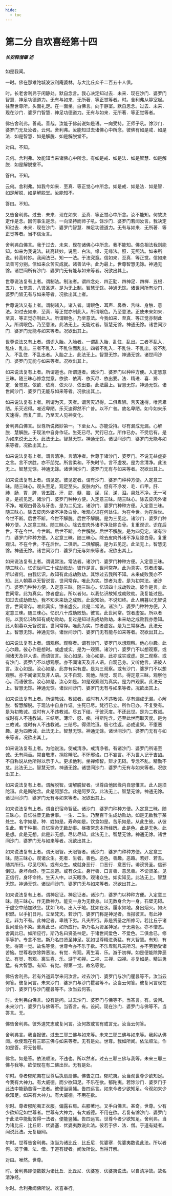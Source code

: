 ```yaml
---
hide:
  - toc
---
```


# **第二分 自欢喜经第十四**

##### 长安释僧肇 述

如是我闻。

一时。佛在那难陀城波波利庵婆林。与大比丘众千二百五十人俱。

时。长老舍利弗于闲静处。默自念言。我心决定知过去．未来．现在沙门．婆罗门智慧．神足功德道力。无有与如来．无所著．等正觉等者。时。舍利弗从静室起。往至世尊所。头面礼足。在一面坐。白佛言。向于静室。默自思念。过去．未来．现在沙门．婆罗门智慧．神足功德道力。无有与如来．无所著．等正觉等者。

佛告舍利弗。善哉。善哉。汝能于佛前说如是语。一向受持。正师子吼。馀沙门．婆罗门无及汝者。云何。舍利弗。汝能知过去诸佛心中所念。彼佛有如是戒．如是法．如是智慧．如是解脱．如是解脱堂不。

对曰。不知。

云何。舍利弗。汝能知当来诸佛心中所念。有如是戒．如是法．如是智慧．如是解脱．如是解脱堂不。

答曰。不知。

云何。舍利弗。如我今如来．至真．等正觉心中所念。如是戒．如是法．如是智．如是解脱．如是解脱堂。汝能知不。

答曰。不知。

又告舍利弗。过去．未来．现在如来．至真．等正觉心中所念。汝不能知。何故决定作是念。因何事生是念。一向坚持而师子吼。馀沙门．婆罗门若闻汝言。我决定知过去．未来．现在沙门．婆罗门智慧．神足功德道力。无有与如来．无所著．等正觉等者。当不信汝言。

舍利弗白佛言。我于过去．未来．现在诸佛心中所念。我不能知。佛总相法我则能知。如来为我说法。转高转妙。说黑．白法。缘．无缘法。照．无照法。如来所说。转高转妙。我闻法已。知一一法。于法究竟。信如来．至真．等正觉。信如来法善可分别。信如来众苦灭成就。诸善法中。此为最上。世尊智慧无馀。神通无馀。诸世间所有沙门．婆罗门无有能与如来等者。况欲出其上。

世尊说法复有上者。谓制法。制法者。谓四念处．四正勤．四神足．四禅．五根．五力．七觉意．八贤圣道。是为无上制。智慧无馀。神通无馀。诸世间所有沙门．婆罗门皆无有与如来等者。况欲出其上者。

世尊说法又有上者。谓制诸入。诸入者。谓眼色．耳声．鼻香．舌味．身触．意法。如过去如来．至真．等正觉亦制此入。所谓眼色。乃至意法。正使未来如来．至真．等正觉亦制此入。所谓眼色。乃至意法。今我如来．至真．等正觉亦制此入。所谓眼色。乃至意法。此法无上。无能过者。智慧无馀。神通无馀。诸世间沙门．婆罗门无能与如来等者。况欲出其上。

世尊说法又有上者。谓识入胎。入胎者。一谓乱入胎．乱住．乱出。二者不乱入．乱住．乱出。三者不乱入．不乱住而乱出。四者不乱入．不乱住．不乱出。彼不乱入．不乱住．不乱出者。入胎之上。此法无上。智慧无馀。神通无馀。诸世间沙门．婆罗门无能与如来等者。况欲出其上。

如来说法复有上者。所谓道也。所谓道者。诸沙门．婆罗门以种种方便。入定慧意三昧。随三昧心修念觉意。依欲．依离．依灭尽．依出要。法．精进．喜．猗．定．舍觉意。依欲．依离．依灭尽．依出要。此法最上。智慧无馀。神通无馀。诸世间沙门．婆罗门无能与如来等者。况欲出其上。

如来说法复有上者。所谓为灭。灭者。谓苦灭迟得。二俱卑陋。苦灭速得。唯苦卑陋。乐灭迟得。唯迟卑陋。乐灭速得然不广普。以不广普。故名卑陋。如今如来乐灭速得。而复广普。乃至天人见神变化。

舍利弗白佛言。世尊所说微妙第一。下至女人。亦能受持。尽有漏成无漏。心解脱．慧解脱。于现法中自身作证。生死已尽。梵行已立。所作已办。不受后有。是为如来说无上灭。此法无上。智慧无馀。神通无馀。诸世间沙门．婆罗门无能与如来等者。况欲出其上。

如来说法复有上者。谓言清净。言清净者。世尊于诸沙门．婆罗门。不说无益虚妄之言。言不求胜。亦不朋党。所言柔和。不失时节。言不虚发。是为言清净。此法无上。智慧无馀。神通无馀。诸世间沙门．婆罗门无有与如来等者。况欲出其上。

如来说法复有上者。谓见定。彼见定者。谓有沙门．婆罗门种种方便。入定意三昧。随三昧心。观头至足。观足至头。皮肤内外。但有不净发．毛．爪甲。肝．肺．肠．胃．脾．肾五脏。汗．肪．髓．脑．屎．尿．涕．泪。臭处不净。无一可贪。是初见定。诸沙门．婆罗门种种方便。入定意三昧。随三昧心。除去皮肉外诸不净。唯观白骨及与牙齿。是为二见定。诸沙门．婆罗门种种方便。入定意三昧。随三昧心。除去皮肉外诸不净及白骨。唯观心识在何处住。为在今世。为在后世。今世不断。后世不断。今世不解脱。后世不解脱。是为三见定。诸沙门．婆罗门种种方便。入定意三昧。随三昧心。除去皮肉外诸不净及除白骨。复重观识。识在后世。不在今世。今世断。后世不断。今世解脱。后世不解脱。是为四见定。诸有沙门．婆罗门种种方便。入定意三昧。随三昧心。除去皮肉外诸不净及除白骨。复重观识。不在今世。不在后世。二俱断。二俱解脱。是为五见定。此法无上。智慧无馀。神通无馀。诸世间沙门．婆罗门无与如来等者。况欲出其上。

如来说法复有上者。谓说常法。常法者。诸沙门．婆罗门种种方便。入定意三昧。随三昧心。忆识世间二十成劫败劫。彼作是言。世间常存。此为真实。馀者虚妄。所以者何。由我忆识。故知有此成劫败劫。其馀过去我所不知。未来成败我亦不知。此人朝暮以无智说言。世间常存。唯此为实。馀者为虚。是为初常法。诸沙门．婆罗门种种方便。入定意三昧。随三昧心。忆识四十成劫败劫。彼作是言。此世间常。此为真实。馀者虚妄。所以者何。以我忆识故知成劫败劫。我复能过是。知过去成劫败劫。我不知未来劫之成败。此说知始。不说知终。此人朝暮以无智说言。世间常存。唯此真实。馀者虚妄。此是二常法。诸沙门．婆罗门种种方便。入定意三昧。随三昧心。忆识八十成劫败劫。彼言。此世间常。馀者虚妄。所以者何。以我忆识故知有成劫败劫。复过是知过去成劫败劫。未来劫之成败我亦悉知。此人朝暮以无智说言。世间常存。唯此为实。馀者虚妄。是为三常存法。此法无上。智慧无馀。神通无馀。诸世间沙门．婆罗门无有能与如来等者。况欲出其上。

如来说法复有上者。谓观察。观察者。谓有沙门．婆罗门以想观察。他心尔趣。此心尔趣。彼心作是想时。或虚或实。是为一观察。诸沙门．婆罗门不以想观察。或闻诸天及非人语。而语彼言。汝心如是。汝心如是。此亦或实或虚。是二观察。或有沙门．婆罗门不以想观察。亦不闻诸天及非人语。自观己身。又听他言。语彼人言。汝心如是。汝心如是。此亦有实有虚。是为三观察。或有沙门．婆罗门不以想观察。亦不闻诸天及非人语。又不自观．观他。除觉．观已。得定意三昧。观察他心。而语彼言。汝心如是。汝心如是。如是观察则为真实。是为四观察。此法无上。智慧无馀。神通无馀。诸世间沙门．婆罗门无有与如来等者。况欲出其上。

如来说法复有上者。所谓教诫。教诫者。或时有人不违教诫。尽有漏成无漏。心解脱．智慧解脱。于现法中自身作证。生死已尽。梵行已立。所作已办。不复受有。是为初教诫。或时有人不违教诫。尽五下结。于彼灭度。不还此世。是为二教诫。或时有人不违教诫。三结尽。薄淫．怒．痴。得斯陀含。还至此世而取灭度。是为三教诫。或时有人不违教诫。三结尽。得须陀洹。极七往返。必成道果。不堕恶趣。是为四教诫。此法无上。智慧无馀。神通无馀。诸世间沙门．婆罗门无有与如来等者。况欲出其上。

如来说法复有上者。为他说法。使戒清净。戒清净者。有诸沙门．婆罗门所语至诚。无有两舌。常自敬肃。捐除睡眠。不怀邪谄。口不妄言。不为世人记于吉凶。不自称说从他所得以示于人。更求他利。坐禅修智。辩才无碍。专念不乱。精勤不怠。此法无上。智慧无馀。神通无馀。诸世间沙门．婆罗门无有与如来等者。况欲出其上。

如来说法复有上者。谓解脱智。谓解脱智者。世尊由他因缘内自思惟言。此人是须陀洹。此是斯陀含。此是阿那含。此是阿罗汉。此法无上。智慧无馀。神通无馀。诸世间沙门．婆罗门无有与如来等者。况欲出其上。

如来说法复有上者。谓自识宿命智证。诸沙门．婆罗门种种方便。入定意三昧。随三昧心。自忆往昔无数世事。一生．二生。乃至百千生成劫败劫。如是无数我于某处生。名字如是。种．姓如是。寿命如是。饮食如是。苦乐如是。从此生彼。从彼生此。若干种相。自忆宿命无数劫事。昼夜常念本所经历。此是色。此是无色。此是想。此是无想。此是非无想。尽忆尽知。此法无上。智慧无馀。神通无馀。诸世间沙门．婆罗门无与如来等者。况欲出其上。

如来说法复有上者。谓天眼智。天眼智者。诸沙门．婆罗门种种方便。入定意三昧。随三昧心。观诸众生。死者．生者。善色。恶色。善趣。恶趣。若好．若丑。随其所行。尽见尽知。或有众生。成就身恶行．口恶行．意恶行。诽谤贤圣。信邪倒见。身坏命终。堕三恶道。或有众生。身行善．口言善．意念善。不谤贤圣。见正信行。身坏命终。生天人中。以天眼净。观诸众生。如实知见。此法无上。智慧无馀。神通无馀。诸世间沙门．婆罗门无与如来等者。况欲出其上。

如来说法复有上者。谓神足证。神足证者。诸沙门．婆罗门以种种方便。入定意三昧。随三昧心。作无数神力。能变一身为无数身。以无数身合为一身。石壁无碍。于虚空中结加趺坐。犹如飞鸟。出入于地。犹如在水。履水如地。身出烟火。如火积燃。以手扪日月。立至梵天。若沙门．婆罗门称是神足者。当报彼言。有此神足。非为不有。此神足者。卑贱下劣。凡夫所行。非是贤圣之所修习。若比丘于诸世间爱色不染。舍离此已。如所应行。斯乃名为贤圣神足。于无喜色。亦不憎恶。舍离此已。如所应行。斯乃名曰贤圣神足。于诸世间爱色．不爱色。二俱舍已。修平等护。专念不忘。斯乃名曰贤圣神足。犹如世尊精进勇猛。有大智慧。有知．有觉。得第一觉。故名等觉。世尊今亦不乐于欲。不乐卑贱凡夫所习。亦不劳勤受诸苦恼。世尊若欲除弊恶法。有觉．有观。离生喜．乐。游于初禅。如是便能除弊恶法。有觉．有观。离生喜．乐。游于初禅。二禅．三禅．四禅。亦复如是。精进勇猛。有大智慧。有知．有觉。得第一觉。故名等觉。

佛告舍利弗。若有外道异学来问汝言。过去沙门．婆罗门与沙门瞿昙等不。汝当云何答。彼复问言。未来沙门．婆罗门与沙门瞿昙等不。汝当云何答。彼复问言现在沙门．婆罗门与沙门瞿昙等不。汝当云何答。

时。舍利弗白佛言。设有是问。过去沙门．婆罗门与佛等不。当答言。有。设问。未来沙门．婆罗门与佛等不。当答言。有。设问。现在沙门．婆罗门与佛等不。当答言。无。

佛告舍利弗。彼外道梵志或复问言。汝何故或言有或言无。汝当云何答。

舍利弗言。我当报彼。过去三耶三佛与如来等。未来三耶三佛与如来等。我躬从佛闻。欲使现在有三耶三佛与如来等者。无有是处。世尊。我如所闻。依法顺法。作如是答。将无咎耶。

佛言。如是答。依法顺法。不违也。所以然者。过去三耶三佛与我等。未来三耶三佛与我等。欲使现在有二佛出世。无有是处。

尔时。尊者郁陀夷在世尊后执扇扇佛。佛告之曰。郁陀夷。汝当观世尊少欲知足。今我有大神力。有大威德。而少欲知足。不乐在欲。郁陀夷。若馀沙门．婆罗门于此法中能勤苦得一法者。彼便当竖幡。告四远言。如来今者少欲知足。今观如来少欲知足。如来有大神力。有大威德。不用在欲。

尔时。尊者郁陀夷正衣服。偏露右肩。右膝著地。叉手白佛言。甚奇。世尊。少有少欲知足如世尊者。世尊有大神力。有大威德。不用在欲。若复有馀沙门．婆罗门于此法中能勤苦得一法者。便能竖幡。告四远言。世尊今者少欲知足。舍利弗。当为诸比丘．比丘尼．优婆塞．优婆夷数说此法。彼若于佛．法．僧。于道有疑者。闻说此法。无复疑网。

尔时。世尊告舍利弗。汝当为诸比丘．比丘尼．优婆塞．优婆夷数说此法。所以者何。彼于佛．法．僧。于道有疑者。闻汝所说。当得开解。

对曰。唯然。世尊。

时。舍利弗即便数数为诸比丘．比丘尼．优婆塞．优婆夷说法。以自清净故。故名清净经。

尔时。舍利弗闻佛所说。欢喜奉行。